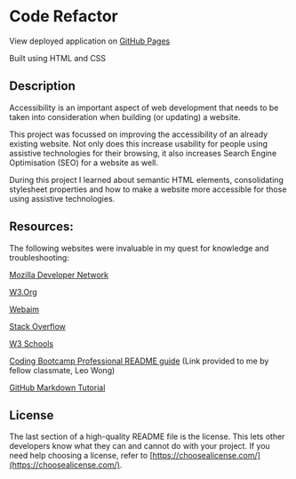 # Code Refactor

View deployed application on <a href="https://jazzberriess.github.io/homework-01-code-refactor/">GitHub Pages</a>

Built using HTML and CSS


## Description

Accessibility is an important aspect of web development that needs to be taken into consideration when building (or updating) a website.

This project was focussed on improving the accessibility of an already existing website. Not only does this increase usability for people using assistive technologies for their browsing, it also increases Search Engine Optimisation (SEO) for a website as well.

During this project I learned about semantic HTML elements, consolidating stylesheet properties and how to make a website more accessible for those using assistive technologies.


## Resources:

The following websites were invaluable in my quest for knowledge and troubleshooting:

<a href="https://developer.mozilla.org/en-US/docs/Web/Accessibility/ARIA">Mozilla Developer Network</a>

<a href="https://www.w3.org/WAI/tutorials">W3.Org</a>

<a href="https://webaim.org/">Webaim</a>

<a href="https://stackoverflow.com">Stack Overflow</a>

<a href="https://www.w3schools.com">W3 Schools</a>

<a href="https://coding-boot-camp.github.io/full-stack/github/professional-readme-guide">Coding Bootcamp Professional README guide</a> (Link provided to me by fellow classmate, Leo Wong)

<a href="https://docs.github.com/en/get-started/writing-on-github/getting-started-with-writing-and-formatting-on-github/basic-writing-and-formatting-syntax">GitHub Markdown Tutorial</a>


## License

The last section of a high-quality README file is the license. This lets other developers know what they can and cannot do with your project. If you need help choosing a license, refer to [https://choosealicense.com/](https://choosealicense.com/).

